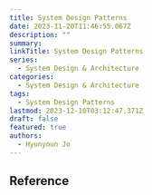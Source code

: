 ```yaml
---
title: System Design Patterns
date: 2023-11-20T11:46:55.067Z
description: ""
summary:
linkTitle: System Design Patterns
series:
  - System Design & Architecture
categories:
  - System Design & Architecture
tags:
  - System Design Patterns
lastmod: 2023-12-10T03:12:47.371Z
draft: false
featured: true
authors:
  - Hyunyoun Jo
---
```


## Reference
